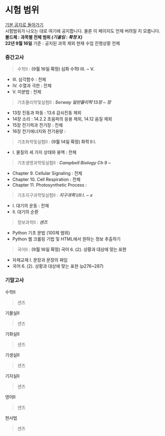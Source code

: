 # 시험 범위
[기본 공지로 돌아가기](https://annyeong-one.github.io/gshs106_gongji/) \
시험범위가 나오는 대로 여기에 공지합니다. 물론 이 페이지도 언제 버려질 지 모릅니다. \
**볼드체 : 과목별 전체 범위 _(기울임 : 확정 X)_** \
**22년 9월 16일** 기준 : 공지된 과목 제외 현재 수업 진행상황 전체
### 중간고사
> 수학II : **(9월 16일 확정) 심화 수학I III. ~ V.**
- III. 삼각함수 : 전체
- IV. 수열과 극한 : 전체
- V. 미분법 : 전체

> 기초물리학및실험II : _**Serway 일반물리학 13장 ~ 장**_
- 13장 진동과 파동 : 13.6 감쇠진동 제외
- 14장 소리 : 14.2.2 초음파의 응용 제외, 14.12 음질 제외
- 15장 전기력과 전기장 : 전체
- 16장 전기에너지와 전기용량 : 

> 기초화학및실험II : **(9월 14일 확정) 화학 II I.**
- I. 물질의 세 가지 상태와 용액 : 전체

> 기초생명과학및실험II : _**Campbell Biology Ch 9 ~**_
- Chapter 9. Cellular Signaling : 전체
- Chapter 10. Cell Respiration : 전체
- Chapter 11. Photosynthetic Process : 

> 기초지구과학및실험II : _**지구과학 I/II I. ~ x**_
- I. 대기의 운동 : 전체
- II. 대기의 순환

> 정보과학II : _**샌즈**_
- Python 기초 문법 (100제 범위)
- Python 웹 크롤링 기법 및 HTML에서 원하는 정보 추출하기

> 국어II : **(9월 16일 확정) 국어 6. (2). 상황과 대상에 맞는 표현**
- 자체교재 I. 문장과 문장의 짜임
- 국어 6. (2). 상황과 대상에 맞는 표현 (p276~287)


### 기말고사
수학II
> 샌즈

기물실II
> 샌즈

기화실II
> 샌즈

기생실II
> 샌즈

기지실II
> 샌즈

영어II
> 샌즈

현사법
> 샌즈
